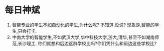 # 每日神斌

1. 智能专业的学生不如自动化的学生,为什么呢?
   不知道,没说?
   现象是,智能的学生,只会打卡.
2. 中南大学的智能学生,不如武汉大学,华中科技大学,浙大,清华,甚至不如湖南师范,长沙理工.
   你们就想和后边这群学校比吗?你们凭什么和前边这些学校比?